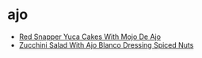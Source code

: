 # ajo

 * [Red Snapper Yuca Cakes With Mojo De Ajo](index/r/red-snapper-yuca-cakes-with-mojo-de-ajo-108735.json)
 * [Zucchini Salad With Ajo Blanco Dressing Spiced Nuts](index/z/zucchini-salad-with-ajo-blanco-dressing-spiced-nuts-56389847.json)
